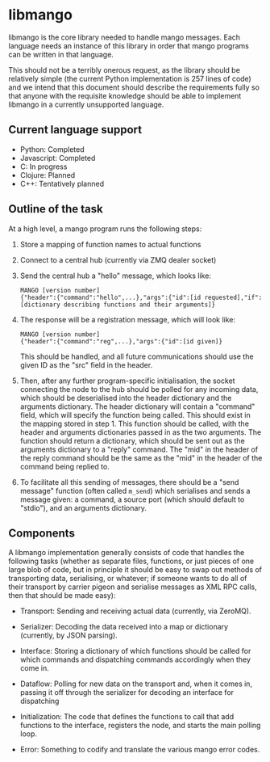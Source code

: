 # libmango

libmango is the core library needed to handle mango messages.  Each
language needs an instance of this library in order that mango
programs can be written in that language.

This should not be a terribly onerous request, as the library should
be relatively simple (the current Python implementation is 257 lines
of code) and we intend that this document should describe the
requirements fully so that anyone with the requisite knowledge should
be able to implement libmango in a currently unsupported language.

## Current language support

* Python: Completed
* Javascript: Completed
* C: In progress
* Clojure: Planned
* C++: Tentatively planned

## Outline of the task

At a high level, a mango program runs the following steps:

1. Store a mapping of function names to actual functions

2. Connect to a central hub (currently via ZMQ dealer socket)

3. Send the central hub a "hello" message, which looks like:

   ```
   MANGO [version number]
   {"header":{"command":"hello",...},"args":{"id":[id requested],"if":[dictionary describing functions and their arguments]}
   ```

4. The response will be a registration message, which will look like:

   ```
   MANGO [version number]
   {"header":{"command":"reg",...},"args":{"id":[id given]}
   ```

   This should be handled, and all future communications should use
   the given ID as the "src" field in the header.

5. Then, after any further program-specific initialisation, the socket
   connecting the node to the hub should be polled for any incoming
   data, which should be deserialised into the header dictionary and
   the arguments dictionary.  The header dictionary will contain a
   "command" field, which will specify the function being called.
   This should exist in the mapping stored in step 1.  This function
   should be called, with the header and arguments dictionaries passed
   in as the two arguments.  The function should return a dictionary,
   which should be sent out as the arguments dictionary to a "reply"
   command.  The "mid" in the header of the reply command should be
   the same as the "mid" in the header of the command being replied
   to.

6. To facilitate all this sending of messages, there should be a "send
   message" function (often called `m_send`) which serialises and
   sends a message given: a command, a source port (which should
   default to "stdio"), and an arguments dictionary.

## Components

A libmango implementation generally consists of code that handles the
following tasks (whether as separate files, functions, or just pieces
of one large blob of code, but in principle it should be easy to swap
out methods of transporting data, serialising, or whatever; if someone
wants to do all of their transport by carrier pigeon and serialise
messages as XML RPC calls, then that should be made easy):

* Transport: Sending and receiving actual data (currently, via
  ZeroMQ).

* Serializer: Decoding the data received into a map or dictionary
  (currently, by JSON parsing).

* Interface: Storing a dictionary of which functions should be called
  for which commands and dispatching commands accordingly when they
  come in.

* Dataflow: Polling for new data on the transport and, when it comes
  in, passing it off through the serializer for decoding an interface
  for dispatching

* Initialization: The code that defines the functions to call that add
  functions to the interface, registers the node, and starts the main
  polling loop.

* Error: Something to codify and translate the various mango error
  codes.
